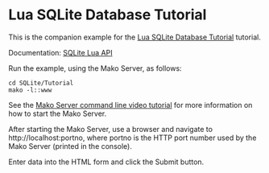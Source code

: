 # Lua SQLite Database Tutorial

This is the companion example for the [Lua SQLite Database Tutorial](https://makoserver.net/articles/Lua-SQLite-Database-Tutorial) tutorial.

Documentation: [SQLite Lua API](https://realtimelogic.com/ba/doc/?url=luasql.html)

Run the example, using the Mako Server, as follows:

```
cd SQLite/Tutorial
mako -l::www
```

See the [Mako Server command line video tutorial](https://youtu.be/vwQ52ZC5RRg) for more information on how to start the Mako Server.

After starting the Mako Server, use a browser and navigate to
http://localhost:portno, where portno is the HTTP port number used by
the Mako Server (printed in the console).

Enter data into the HTML form and click the Submit button.
